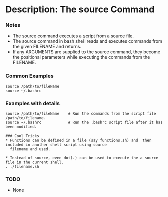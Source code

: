 # Description: The source Command

### Notes
* The source command executes a script from a source file.
* The source command in bash shell reads and executes commands from the given FILENAME and returns.
* If any ARGUMENTS are supplied to the source command, they become the positional parameters while executing the
  commands from the FILENAME.

### Common Examples
```shell
source /path/to/fileName
source ~/.bashrc
```

### Examples with details
```shell
source /path/to/fileName    # Run the commands from the script file /path/to/filename.
source ~/.bashrc            # Run the .bashrc script file after it has been modified.

### Cool Tricks
* Functions can be defined in a file (say functions.sh) and  then included in another shell script using source
  filename and used.

* Instead of source, even dot(.) can be used to execute the a source file in the current shell.
. ./filename.sh
```

### TODO
* None
